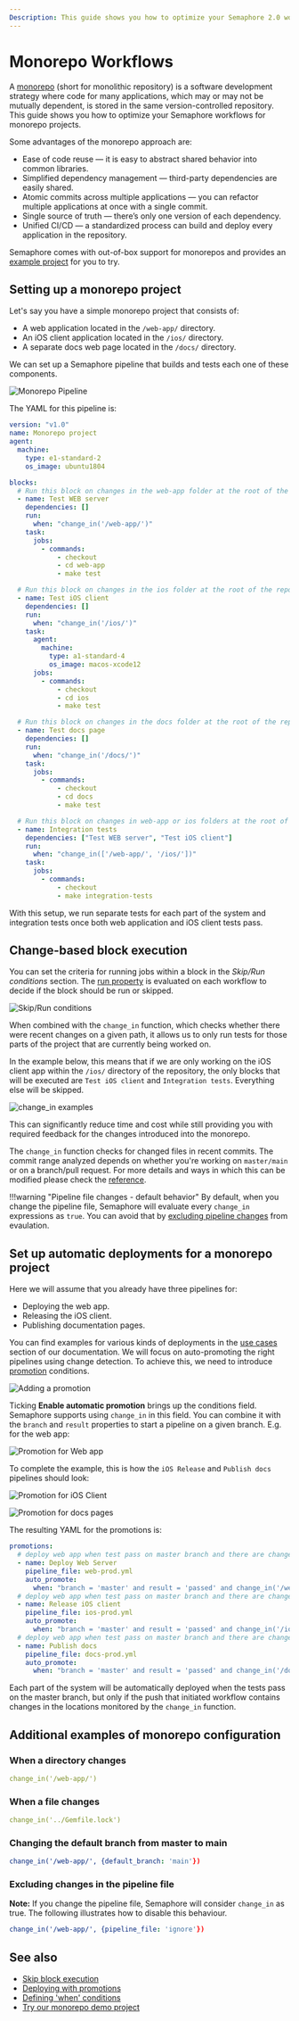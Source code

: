 ```yaml
---
Description: This guide shows you how to optimize your Semaphore 2.0 workflow for monorepo projects.
---
```


# Monorepo Workflows

A [monorepo](https://semaphoreci.com/blog/what-is-monorepo) (short for
monolithic repository) is a software development strategy where code for
many applications, which may or may not be mutually dependent, is stored
in the same version-controlled repository. This guide shows you how to
optimize your Semaphore workflows for monorepo projects.

Some advantages of the monorepo approach are:

- Ease of code reuse — it is easy to abstract shared behavior into common libraries.
- Simplified dependency management — third-party dependencies are easily shared.
- Atomic commits across multiple applications — you can refactor multiple applications at once with a single commit.
- Single source of truth — there’s only one version of each dependency.
- Unified CI/CD — a standardized process can build and deploy every application in the repository.

Semaphore comes with out-of-box support for monorepos and provides
an [example project][monorepo-example] for you to try.

## Setting up a monorepo project

Let's say you have a simple monorepo project that consists of:

- A web application located in the `/web-app/` directory.
- An iOS client application located in the `/ios/` directory.
- A separate docs web page located in the `/docs/` directory.

We can set up a Semaphore pipeline that builds and tests each one of these
components.

![Monorepo
Pipeline](img/building-monorepo-projects/pipeline.png)

The YAML for this pipeline is:

```yaml
version: "v1.0"
name: Monorepo project
agent:
  machine:
    type: e1-standard-2
    os_image: ubuntu1804

blocks:
  # Run this block on changes in the web-app folder at the root of the repository
  - name: Test WEB server
    dependencies: []
    run:
      when: "change_in('/web-app/')"
    task:
      jobs:
        - commands:
            - checkout
            - cd web-app
            - make test

  # Run this block on changes in the ios folder at the root of the repository
  - name: Test iOS client
    dependencies: []
    run:
      when: "change_in('/ios/')"
    task:
      agent:
        machine:
          type: a1-standard-4
          os_image: macos-xcode12
      jobs:
        - commands:
            - checkout
            - cd ios
            - make test

  # Run this block on changes in the docs folder at the root of the repository
  - name: Test docs page
    dependencies: []
    run:
      when: "change_in('/docs/')"
    task:
      jobs:
        - commands:
            - checkout
            - cd docs
            - make test

  # Run this block on changes in web-app or ios folders at the root of the repository
  - name: Integration tests
    dependencies: ["Test WEB server", "Test iOS client"]
    run:
      when: "change_in(['/web-app/', '/ios/'])"
    task:
      jobs:
        - commands:
            - checkout
            - make integration-tests
```

With this setup, we run separate tests for each part of the system and
integration tests once both web application and iOS client tests pass.

## Change-based block execution

You can set the criteria for running jobs within a block in the
*Skip/Run conditions* section. The [run property][run-ref] is evaluated on
each workflow to decide if the block should be run or skipped.

![Skip/Run
conditions](img/building-monorepo-projects/skip-run-condition.png)

When combined with the `change_in` function, which checks whether there were
recent changes on a given path, it allows us to only run tests for those
parts of the project that are currently being worked on.

In the example below, this means that if we are only working on the iOS
client app within the `/ios/` directory of the repository, the only blocks
that will be executed are `Test iOS client` and `Integration tests`.
Everything else will be skipped.

![change_in examples](img/building-monorepo-projects/skip-run-blocks.png)

This can significantly reduce time and cost while still providing you
with required feedback for the changes introduced into the monorepo.

The `change_in` function checks for changed files in recent commits. The
commit range analyzed depends on whether you're working on `master/main`
or on a branch/pull request. For more details and ways in which this can
be modified please check the [reference][change-in-ref].

!!!warning "Pipeline file changes - default behavior"
    By default, when you change the pipeline file, Semaphore will evaluate 
    every `change_in` expressions as `true`. You can avoid that by 
    [excluding pipeline changes](#excluding-changes-in-the-pipeline-file)
    from evaulation.

## Set up automatic deployments for a monorepo project

Here we will assume that you already have three pipelines for:

- Deploying the web app.
- Releasing the iOS client.
- Publishing documentation pages.

You can find examples for various kinds of deployments in the [use
cases][use-cases] section of our documentation. We will focus on auto-promoting the
right pipelines using change detection. To achieve this, we need to
introduce [promotion][promotions-ref] conditions.

![Adding a promotion](img/building-monorepo-projects/add-promotion.png)

Ticking **Enable automatic promotion** brings up the conditions field.
Semaphore supports using `change_in` in this field. You can combine it
with the `branch` and `result` properties to start a pipeline on a given
branch. E.g. for the web app:

![Promotion for Web
app](img/building-monorepo-projects/promotion-web.png)

To complete the example, this is how the `iOS Release` and `Publish
docs` pipelines should look:

![Promotion for iOS
Client](img/building-monorepo-projects/promotion-ios.png)

![Promotion for docs
pages](img/building-monorepo-projects/promotion-docs.png)

The resulting YAML for the promotions is:

```yaml
promotions:
  # deploy web app when test pass on master branch and there are changes in the web-app folder
  - name: Deploy Web Server
    pipeline_file: web-prod.yml
    auto_promote:
      when: "branch = 'master' and result = 'passed' and change_in('/web-app/')"
  # deploy web app when test pass on master branch and there are changes in the ios folder
  - name: Release iOS client
    pipeline_file: ios-prod.yml
    auto_promote:
      when: "branch = 'master' and result = 'passed' and change_in('/ios/')"
  # deploy web app when test pass on master branch and there are changes in the docs folder
  - name: Publish docs
    pipeline_file: docs-prod.yml
    auto_promote:
      when: "branch = 'master' and result = 'passed' and change_in('/docs/')"
```

Each part of the system will be automatically deployed when the tests pass on
the master branch, but only if the push that initiated workflow contains changes in
the locations monitored by the `change_in` function.

## Additional examples of monorepo configuration

### When a directory changes

```yaml
change_in('/web-app/')
```

### When a file changes

```yaml
change_in('../Gemfile.lock')
```

### Changing the default branch from master to main

```yaml
change_in('/web-app/', {default_branch: 'main'})
```

### Excluding changes in the pipeline file

**Note:** If you change the pipeline file, Semaphore will consider `change_in`
as true. The following illustrates how to disable this behaviour.

```yaml
change_in('/web-app/', {pipeline_file: 'ignore'})
```

## See also

- [Skip block execution][skip-ref]
- [Deploying with promotions][promotions-guided]
- [Defining 'when' conditions][conditions-ref]
- [Try our monorepo demo project][demo]

[run-ref]: https://docs.semaphoreci.com/reference/pipeline-yaml-reference/#run-in-blocks
[change-in-ref]: https://docs.semaphoreci.com/reference/conditions-reference/#change_in
[use-cases]: https://docs.semaphoreci.com/examples/tutorials-and-example-projects/
[promotions-ref]: https://docs.semaphoreci.com/reference/pipeline-yaml-reference/#promotions
[skip-ref]: https://docs.semaphoreci.com/reference/pipeline-yaml-reference/#skip-in-blocks
[promotions-guided]: https://docs.semaphoreci.com/essentials/deploying-with-promotions/
[conditions-ref]: https://docs.semaphoreci.com/reference/conditions-reference/
[demo]: https://github.com/semaphoreci-demos/semaphore-demo-monorepo
[monorepo-example]: https://docs.semaphoreci.com/examples/change-based-execution-for-monorepos
